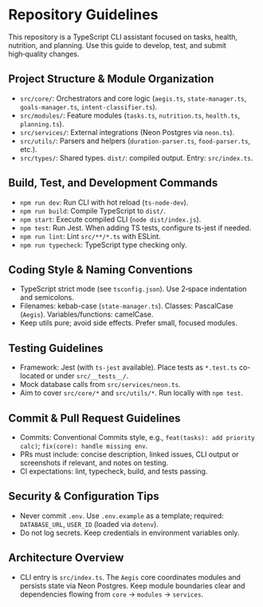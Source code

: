 # Repository Guidelines

This repository is a TypeScript CLI assistant focused on tasks, health, nutrition, and planning. Use this guide to develop, test, and submit high‑quality changes.

## Project Structure & Module Organization
- `src/core/`: Orchestrators and core logic (`aegis.ts`, `state-manager.ts`, `goals-manager.ts`, `intent-classifier.ts`).
- `src/modules/`: Feature modules (`tasks.ts`, `nutrition.ts`, `health.ts`, `planning.ts`).
- `src/services/`: External integrations (Neon Postgres via `neon.ts`).
- `src/utils/`: Parsers and helpers (`duration-parser.ts`, `food-parser.ts`, etc.).
- `src/types/`: Shared types. `dist/`: compiled output. Entry: `src/index.ts`.

## Build, Test, and Development Commands
- `npm run dev`: Run CLI with hot reload (`ts-node-dev`).
- `npm run build`: Compile TypeScript to `dist/`.
- `npm start`: Execute compiled CLI (`node dist/index.js`).
- `npm test`: Run Jest. When adding TS tests, configure ts-jest if needed.
- `npm run lint`: Lint `src/**/*.ts` with ESLint.
- `npm run typecheck`: TypeScript type checking only.

## Coding Style & Naming Conventions
- TypeScript strict mode (see `tsconfig.json`). Use 2‑space indentation and semicolons.
- Filenames: kebab-case (`state-manager.ts`). Classes: PascalCase (`Aegis`). Variables/functions: camelCase.
- Keep utils pure; avoid side effects. Prefer small, focused modules.

## Testing Guidelines
- Framework: Jest (with `ts-jest` available). Place tests as `*.test.ts` co-located or under `src/__tests__/`.
- Mock database calls from `src/services/neon.ts`.
- Aim to cover `src/core/*` and `src/utils/*`. Run locally with `npm test`.

## Commit & Pull Request Guidelines
- Commits: Conventional Commits style, e.g., `feat(tasks): add priority calc)`; `fix(core): handle missing env`.
- PRs must include: concise description, linked issues, CLI output or screenshots if relevant, and notes on testing.
- CI expectations: lint, typecheck, build, and tests passing.

## Security & Configuration Tips
- Never commit `.env`. Use `.env.example` as a template; required: `DATABASE_URL`, `USER_ID` (loaded via `dotenv`).
- Do not log secrets. Keep credentials in environment variables only.

## Architecture Overview
- CLI entry is `src/index.ts`. The `Aegis` core coordinates modules and persists state via Neon Postgres. Keep module boundaries clear and dependencies flowing from `core` → `modules` → `services`.

